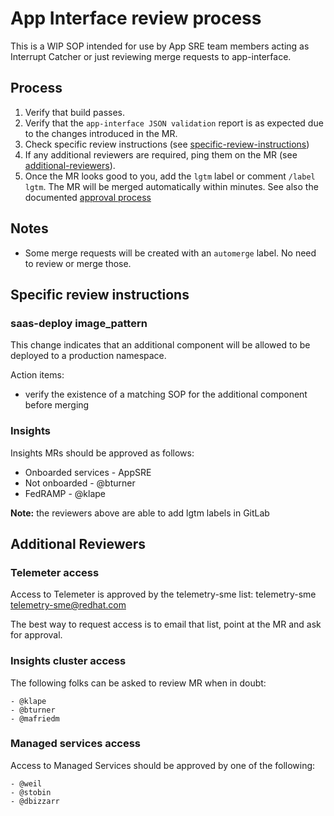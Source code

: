 # App Interface review process

This is a WIP SOP intended for use by App SRE team members acting as Interrupt Catcher or just reviewing merge requests to app-interface.

## Process

1. Verify that build passes.
2. Verify that the `app-interface JSON validation` report is as expected due to the changes introduced in the MR.
3. Check specific review instructions (see [specific-review-instructions](#specific-review-instructions))
4. If any additional reviewers are required, ping them on the MR (see [additional-reviewers](#additional-reviewers)).
5. Once the MR looks good to you, add the `lgtm` label or comment `/label lgtm`. The MR will be merged automatically within minutes. See also the documented [approval process](/docs/app-sre/continuous-delivery-in-app-interface.md#approval-process)

## Notes

* Some merge requests will be created with an `automerge` label. No need to review or merge those.

## Specific review instructions

### saas-deploy image_pattern

This change indicates that an additional component will be allowed to be deployed to a production namespace.

Action items:
* verify the existence of a matching SOP for the additional component before merging

### Insights

Insights MRs should be approved as follows:

- Onboarded services - AppSRE
- Not onboarded - @bturner
- FedRAMP - @klape

**Note:** the reviewers above are able to add lgtm labels in GitLab

## Additional Reviewers

### Telemeter access

Access to Telemeter is approved by the telemetry-sme list: telemetry-sme <telemetry-sme@redhat.com> 

The best way to request access is to email that list, point at the MR and ask for approval.

### Insights cluster access

The following folks can be asked to review MR when in doubt:

```
- @klape
- @bturner
- @mafriedm
```

### Managed services access

Access to Managed Services should be approved by one of the following:

```
- @weil
- @stobin
- @dbizzarr
```

